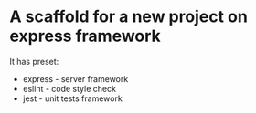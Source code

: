 # A scaffold for a new project on express framework

It has preset:
- express - server framework
- eslint - code style check
- jest - unit tests framework
